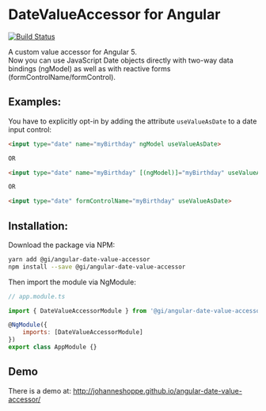 # DateValueAccessor for Angular

[![Build Status](https://travis-ci.org/gastro-instruments/angular-date-value-accessor.svg?branch=master)](https://travis-ci.org/gastro-instruments/angular-date-value-accessor)

A custom value accessor for Angular 5.  
Now you can use JavaScript Date objects directly with two-way data bindings (ngModel) as well as with reactive forms (formControlName/formControl).

## Examples:

You have to explicitly opt-in by adding the attribute `useValueAsDate` to a date input control:

```html
<input type="date" name="myBirthday" ngModel useValueAsDate>

OR

<input type="date" name="myBirthday" [(ngModel)]="myBirthday" useValueAsDate>

OR

<input type="date" formControlName="myBirthday" useValueAsDate>
```

## Installation:

Download the package via NPM:

```bash
yarn add @gi/angular-date-value-accessor
npm install --save @gi/angular-date-value-accessor
```

Then import the module via NgModule:

```js
// app.module.ts

import { DateValueAccessorModule } from '@gi/angular-date-value-accessor';

@NgModule({
	imports: [DateValueAccessorModule]
})
export class AppModule {}
```

## Demo

There is a demo at:
http://johanneshoppe.github.io/angular-date-value-accessor/
